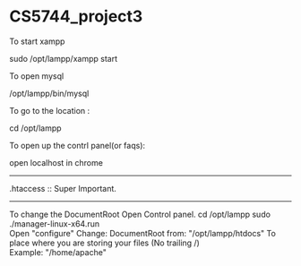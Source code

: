 # CS5744_project3

To start xampp  

   sudo /opt/lampp/xampp start

To open mysql     
  
  /opt/lampp/bin/mysql  

To go to the location :   
  
  cd /opt/lampp   

To open up the contrl panel(or faqs):     
  
  open localhost in chrome

-------------------------------


.htaccess :: Super Important.


-------------------------------

To change the DocumentRoot 
Open Control panel. 
cd /opt/lampp
sudo ./manager-linux-x64.run  
Open "configure"
Change:
DocumentRoot from: "/opt/lampp/htdocs"
To place where you are storing your files (No trailing /)   
Example: "/home/apache"






